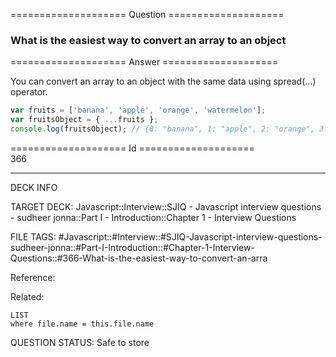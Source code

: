 ==================== Question ====================  

### What is the easiest way to convert an array to an object  

==================== Answer ====================  

You can convert an array to an object with the same data using spread(...)
operator.

```javascript
var fruits = ['banana', 'apple', 'orange', 'watermelon'];
var fruitsObject = { ...fruits };
console.log(fruitsObject); // {0: "banana", 1: "apple", 2: "orange", 3: "watermelon"}
```

==================== Id ====================  
366

---

DECK INFO

TARGET DECK: Javascript::Interview::SJIQ - Javascript interview questions - sudheer jonna::Part I - Introduction::Chapter 1 - Interview Questions

FILE TAGS: #Javascript::#Interview::#SJIQ-Javascript-interview-questions-sudheer-jonna::#Part-I-Introduction::#Chapter-1-Interview-Questions::#366-What-is-the-easiest-way-to-convert-an-arra

Reference:

Related:

```dataview
LIST
where file.name = this.file.name
```

QUESTION STATUS: Safe to store
